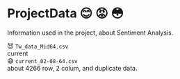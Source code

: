 # ProjectData :blush: :rage: :flushed:
Information used in the project, about Sentiment Analysis.

:smiling_imp: ```Tw_data_Mid64.csv```       <br /> current    
:sweat_smile: ```current_02-08-64.csv```    <br /> about 4266 row, 2 colum, and duplicate data.   
